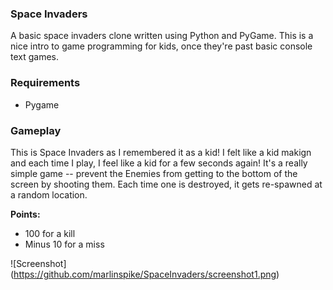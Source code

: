 ### Space Invaders
A basic space invaders clone written using Python and PyGame. This is a nice intro to game 
programming for kids, once they're past basic console text games.

### Requirements
- Pygame

### Gameplay
This is Space Invaders as I remembered it as a kid! I felt like a kid makign and each time I play,
I feel like a kid for a few seconds again! It's a really simple game -- prevent the Enemies from getting to the bottom of the screen by shooting them. Each time one is destroyed, it gets re-spawned at a random location.

**Points:**
* 100 for a kill
* Minus 10 for a miss

![Screenshot]
(https://github.com/marlinspike/SpaceInvaders/screenshot1.png)
